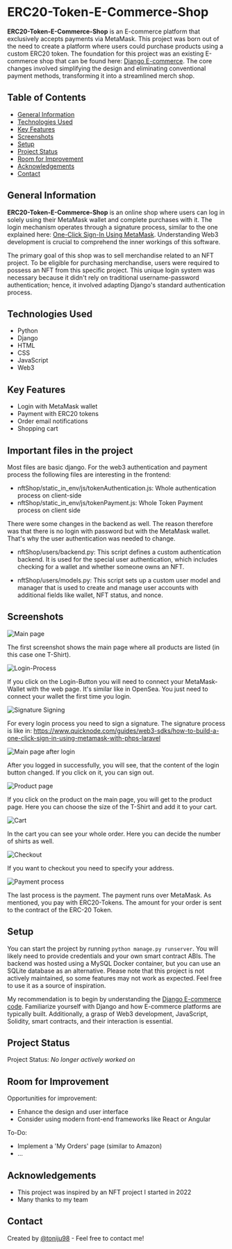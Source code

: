# ERC20-Token-E-Commerce-Shop

**ERC20-Token-E-Commerce-Shop** is an E-commerce platform that exclusively accepts payments via MetaMask. This project was born out of the need to create a platform where users could purchase products using a custom ERC20 token. The foundation for this project was an existing E-commerce shop that can be found here: [Django E-commerce](https://github.com/justdjango/django-ecommerce/tree/master/djecommerce). The core changes involved simplifying the design and eliminating conventional payment methods, transforming it into a streamlined merch shop.

## Table of Contents
- [General Information](#general-information)
- [Technologies Used](#technologies-used)
- [Key Features](#key-features)
- [Screenshots](#screenshots)
- [Setup](#setup)
- [Project Status](#project-status)
- [Room for Improvement](#room-for-improvement)
- [Acknowledgements](#acknowledgements)
- [Contact](#contact)

## General Information
**ERC20-Token-E-Commerce-Shop** is an online shop where users can log in solely using their MetaMask wallet and complete purchases with it. The login mechanism operates through a signature process, similar to the one explained here: [One-Click Sign-In Using MetaMask](https://www.quicknode.com/guides/web3-sdks/how-to-build-a-one-click-sign-in-using-metamask-with-phps-laravel). Understanding Web3 development is crucial to comprehend the inner workings of this software.

The primary goal of this shop was to sell merchandise related to an NFT project. To be eligible for purchasing merchandise, users were required to possess an NFT from this specific project. This unique login system was necessary because it didn't rely on traditional username-password authentication; hence, it involved adapting Django's standard authentication process.

## Technologies Used
- Python
- Django
- HTML
- CSS
- JavaScript
- Web3

## Key Features
- Login with MetaMask wallet
- Payment with ERC20 tokens
- Order email notifications
- Shopping cart


## Important files in the project

Most files are basic django. For the web3 authentication and payment process the following files are interesting in the frontend:

- nftShop/static_in_env/js/tokenAuthentication.js: Whole authentication process on client-side
- nftShop/static_in_env/js/tokenPayment.js: Whole Token Payment process on client side

There were some changes in the backend as well. The reason therefore was that there is no login with password but with the MetaMask wallet. That's why the user authentication was needed to change. 

- nftShop/users/backend.py: This script defines a custom authentication backend. It is used for the special user authentication, which includes checking for a wallet and whether someone owns an NFT.

- nftShop/users/models.py: This script sets up a custom user model and manager that is used to create and manage user accounts with additional fields like wallet, NFT status, and nonce.


## Screenshots
![Main page](./img/shop1.PNG)

The first screenshot shows the main page where all products are listed (in this case one T-Shirt).

![Login-Process](./img/shop3.PNG)

If you click on the Login-Button you will need to connect your MetaMask-Wallet with the web page. It's similar like in OpenSea. You just need to connect your wallet the first time you login.

![Signature Signing](./img/shop4.PNG)

For every login process you need to sign a signature. The signature process is like in: https://www.quicknode.com/guides/web3-sdks/how-to-build-a-one-click-sign-in-using-metamask-with-phps-laravel

![Main page after login](./img/shop5.PNG)

After you logged in successfully, you will see, that the content of the login button changed. If you click on it, you can sign out.

![Product page](./img/shop2.PNG)

If you click on the product on the main page, you will get to the product page. Here you can choose the size of the T-Shirt and add it to your cart.

![Cart](./img/shop6.PNG)

In the cart you can see your whole order. Here you can decide the number of shirts as well.

![Checkout](./img/shop7.PNG)

If you want to checkout you need to specify your address.


![Payment process](./img/shop9.PNG)

The last process is the payment. The payment runs over MetaMask. As mentioned, you pay with ERC20-Tokens. The amount for your order is sent to the contract of the ERC-20 Token.

## Setup
You can start the project by running `python manage.py runserver`. You will likely need to provide credentials and your own smart contract ABIs. The backend was hosted using a MySQL Docker container, but you can use an SQLite database as an alternative. Please note that this project is not actively maintained, so some features may not work as expected. Feel free to use it as a source of inspiration.

My recommendation is to begin by understanding the [Django E-commerce code](https://github.com/justdjango/django-ecommerce/tree/master/djecommerce). Familiarize yourself with Django and how E-commerce platforms are typically built. Additionally, a grasp of Web3 development, JavaScript, Solidity, smart contracts, and their interaction is essential.

## Project Status
Project Status: _No longer actively worked on_

## Room for Improvement
Opportunities for improvement:
- Enhance the design and user interface
- Consider using modern front-end frameworks like React or Angular

To-Do:
- Implement a 'My Orders' page (similar to Amazon)
- ...

## Acknowledgements
- This project was inspired by an NFT project I started in 2022
- Many thanks to my team

## Contact
Created by [@toniju98](https://github.com/toniju98) - Feel free to contact me!

